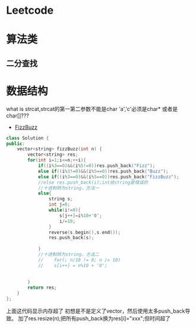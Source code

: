 # Leetcode
# 算法类
## 二分查找

# 数据结构
what is strcat,strcat的第一第二参数不能是char 'a','c'必须是char* 或者是char[]???

- [FizzBuzz](https://leetcode-cn.com/explore/featured/card/top-interview-questions-easy/25/math/60/)
```c++
class Solution {
public:
    vector<string> fizzBuzz(int n) {
        vector<string> res;
        for(int i=1;i<=n;++i){
            if((i%3==0)&&(i%5!=0))res.push_back("Fizz");
            else if((i%3!=0)&&(i%5==0))res.push_back("Buzz");
            else if((i%3==0)&&(i%5==0))res.push_back("FizzBuzz");
            //else res.push_back(i);int给string是错误的
            //十进制转为string，方法一
            else{
                string s;
                int j=0;
                while(i!=0){
                    s[j++]=i%10+'0';
                    i/=10;
                }
                reverse(s.begin(),s.end());
                res.push_back(s);
                
            }
            //十进制转为string，方法二
            //    for(; n/10 != 0; n /= 10)
            //    s[i++] = n%10 + '0';
            
            
        }
        return res;
    }
};
```
上面这代码显示内存超了
初想是不是定义了vector，然后使用太多push_back导致。
加了res.resize(n);把所有push_back换为res[i]="xxx";但时间超了

